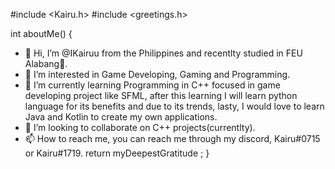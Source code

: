 #include <Kairu.h>
#include <greetings.h>

int aboutMe()
{
- 👋 Hi, I’m @IKairuu from the Philippines and recentlty studied in FEU Alabang🔰.
- 👀 I’m interested in Game Developing, Gaming and Programming.
- 🌱 I’m currently learning Programming in C++ focused in game developing project like SFML,
      after this learning I will learn python language for its benefits and due to its trends,
      lasty, I would love to learn Java and Kotlin to create my own applications.
- 💞️ I’m looking to collaborate on C++ projects(currentlty).
- 📫 How to reach me, you can reach me through my discord, Kairu#0715 or Kairu#1719.
  return myDeepestGratitude ;
}

<!---
IKairuu/IKairuu is a ✨ special ✨ repository because its `README.md` (this file) appears on your GitHub profile.
You can click the Preview link to take a look at your changes.
--->
